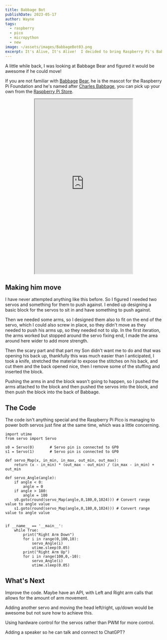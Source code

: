 ```yaml
---
title: Babbage Bot
publishDate: 2023-05-17
author: Wayne
tags: 
  - raspberry
  - pico
  - micropython
  - new
image: ~/assets/images/BabbageBot03.png
excerpt: It's Alive, It's Alive!  I decided to bring Raspberry Pi's Babbage Teddy alive
---
```


A little while back, I was looking at Babbage Bear and figured it would be awesome if he could move!

If you are not familiar with [Babbage](https://www.raspberrypi.com/news/meet-babbage-the-bear) [Bear](https://www.raspberrypi.com/news/meet-babbage-the-bear), he is the mascot for the Raspberry Pi Foundation and he's named after [Charles Babbage](https://en.wikipedia.org/wiki/Charles_Babbage), you can pick up your own from the [Raspberry Pi Store](https://thepihut.com/products/babbage-bear-official-raspberry-pi-mascot).

<div style="display: flex; justify-content: center; align-items: center;">
  <iframe width="315" height="560" src="https://www.youtube.com/embed/n66tVJGCM9Y" 
title="YouTube video player" allow="accelerometer; autoplay; clipboard-write; 
encrypted-media; gyroscope; picture-in-picture; web-share" allowfullscreen></iframe>
</div>




## Making him move

I have never attempted anything like this before. So I figured I needed two servos and something for them to push against. I ended up designing a basic block for the servos to sit in and have something to push against.

Then we needed some arms, so I designed them also to fit on the end of the servo, which I could also screw in place, so they didn't move as they needed to push his arms up, so they needed not to slip. In the first iteration, the arms worked but stopped around the servo fixing end, I made the area around here wider to add more strength.

Then the scary part and that part my Son didn't want me to do and that was opening his back up, thankfully this was much easier than I anticipated, I took a knife, stretched the material to expose the stitches on his back, and cut them and the back opened nice, then I remove some of the stuffing and inserted the block.

Pushing the arms in and the block wasn't going to happen, so I pushed the arms attached to the block and then pushed the servos into the block, and then push the block into the back of Babbage.

## The Code

The code isn't anything special and the Raspberry Pi Pico is managing to power both servos just fine at the same time, which was a little concerning.

```micropython
import utime
from servo import Servo
 
s0 = Servo(0)       # Servo pin is connected to GP0
s1 = Servo(1)       # Servo pin is connected to GP0
 
def servo_Map(x, in_min, in_max, out_min, out_max):
    return (x - in_min) * (out_max - out_min) / (in_max - in_min) + out_min
 
def servo_Angle(angle):
    if angle < 0:
        angle = 0
    if angle > 180:
        angle = 180
    s0.goto(round(servo_Map(angle,0,180,0,1024))) # Convert range value to angle value
    s1.goto(round(servo_Map(angle,0,180,0,1024))) # Convert range value to angle value
    
    
if __name__ == '__main__':
    while True:
        print("Right Arm Down")
        for i in range(0,100,10):
            servo_Angle(i)
            utime.sleep(0.05)
        print("Right Arm Up")
        for i in range(100,0,-10):
            servo_Angle(i)
            utime.sleep(0.05)
```

## What's Next

Improve the code.  Maybe have an API, with Left and Right arm calls that allows for the amount of arm movement.

Adding another servo and moving the head left/right, up/down would be awesome but not sure how to achieve this.

Using hardware control for the servos rather than PWM for more control.

Adding a speaker so he can talk and connect to ChatGPT?

